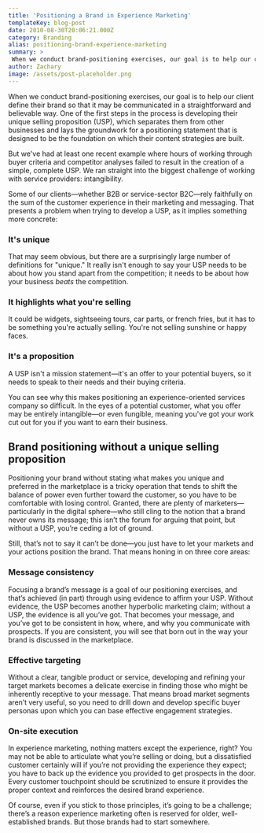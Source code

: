 ```yaml
---
title: 'Positioning a Brand in Experience Marketing'
templateKey: blog-post
date: 2010-08-30T20:06:21.000Z
category: Branding
alias: positioning-brand-experience-marketing
summary: > 
 When we conduct brand-positioning exercises, our goal is to help our client define their brand so that it may be communicated in a straightforward and believable way. One of the first steps in the process is developing their unique selling proposition (USP), which separates them from other businesses and lays the groundwork for a positioning statement that is designed to be the foundation on which their content strategies are built. But we've had at least one recent example where hours of working through buyer criteria and competitor analyses failed to result in the creation of a simple, complete USP. We ran straight into the biggest challenge of working with service providers: intangibility.
author: Zachary
image: /assets/post-placeholder.png
---
```


When we conduct brand-positioning exercises, our goal is to help our client define their brand so that it may be communicated in a straightforward and believable way. One of the first steps in the process is developing their unique selling proposition (USP), which separates them from other businesses and lays the groundwork for a positioning statement that is designed to be the foundation on which their content strategies are built.

But we've had at least one recent example where hours of working through buyer criteria and competitor analyses failed to result in the creation of a simple, complete USP. We ran straight into the biggest challenge of working with service providers: intangibility.

Some of our clients—whether B2B or service-sector B2C—rely faithfully on the sum of the customer experience in their marketing and messaging. That presents a problem when trying to develop a USP, as it implies something more concrete:

### It's unique

That may seem obvious, but there are a surprisingly large number of definitions for "unique." It really isn't enough to say your USP needs to be about how you stand apart from the competition; it needs to be about how your business _beats_ the competition.

### It highlights what you're selling

It could be widgets, sightseeing tours, car parts, or french fries, but it has to be something you're actually selling. You're not selling sunshine or happy faces.

### It's a proposition

A USP isn't a mission statement—it's an offer to your potential buyers, so it needs to speak to their needs and their buying criteria.

You can see why this makes positioning an experience-oriented services company so difficult. In the eyes of a potential customer, what you offer may be entirely intangible—or even fungible, meaning you've got your work cut out for you if you want to earn their business.

Brand positioning without a unique selling proposition
------------------------------------------------------

Positioning your brand without stating what makes you unique and preferred in the marketplace is a tricky operation that tends to shift the balance of power even further toward the customer, so you have to be comfortable with losing control. Granted, there are plenty of marketers—particularly in the digital sphere—who still cling to the notion that a brand never owns its message; this isn’t the forum for arguing that point, but without a USP, you’re ceding a lot of ground.

Still, that’s not to say it can’t be done—you just have to let your markets and your actions position the brand. That means honing in on three core areas:

### Message consistency

Focusing a brand’s message is a goal of our positioning exercises, and that’s achieved (in part) through using evidence to affirm your USP. Without evidence, the USP becomes another hyperbolic marketing claim; without a USP, the evidence is all you’ve got. That becomes your message, and you’ve got to be consistent in how, where, and why you communicate with prospects. If you are consistent, you will see that born out in the way your brand is discussed in the marketplace.

### Effective targeting

Without a clear, tangible product or service, developing and refining your target markets becomes a delicate exercise in finding those who might be inherently receptive to your message. That means broad market segments aren’t very useful, so you need to drill down and develop specific buyer personas upon which you can base effective engagement strategies.

### On-site execution

In experience marketing, nothing matters except the experience, right? You may not be able to articulate what you’re selling or doing, but a dissatisfied customer certainly will if you’re not providing the experience they expect; you have to back up the evidence you provided to get prospects in the door. Every customer touchpoint should be scrutinized to ensure it provides the proper context and reinforces the desired brand experience.

Of course, even if you stick to those principles, it’s going to be a challenge; there’s a reason experience marketing often is reserved for older, well-established brands. But those brands had to start somewhere.